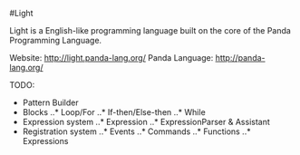 #Light

Light is a English-like programming language built on the core of the Panda Programming Language.

Website: http://light.panda-lang.org/
Panda Language: http://panda-lang.org/

TODO:
* Pattern Builder
* Blocks
..* Loop/For
..* If-then/Else-then
..* While
* Expression system
..* Expression
..* ExpressionParser & Assistant
* Registration system
..* Events
..* Commands
..* Functions
..* Expressions
